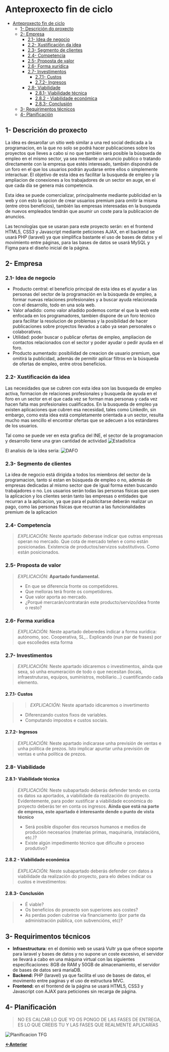 # Anteproxecto fin de ciclo

- [Anteproxecto fin de ciclo](#anteproxecto-fin-de-ciclo)
  - [1- Descrición do proxecto](#1--descrición-do-proxecto)
  - [2- Empresa](#2--empresa)
    - [2.1- Idea de negocio](#21--idea-de-negocio)
    - [2.2- Xustificación da idea](#22--xustificación-da-idea)
    - [2.3- Segmento de clientes](#23--segmento-de-clientes)
    - [2.4- Competencia](#24--competencia)
    - [2.5- Proposta de valor](#25--proposta-de-valor)
    - [2.6- Forma xurídica](#26--forma-xurídica)
    - [2.7- Investimentos](#27--investimentos)
      - [2.7.1- Custos](#271--custos)
      - [2.7.2- Ingresos](#272--ingresos)
    - [2.8- Viabilidade](#28--viabilidade)
      - [2.8.1- Viabilidade técnica](#281--viabilidade-técnica)
      - [2.8.2 - Viabilidade económica](#282---viabilidade-económica)
      - [2.8.3- Conclusión](#283--conclusión)
  - [3- Requirimentos técnicos](#3--requirimentos-técnicos)
  - [4- Planificación](#4--planificación)

## 1- Descrición do proxecto

La idea es desarollar un sitio web similar a una red social dedicada a la programacion, en la que no solo se podrá hacer publicaciones sobre los proyectos que lleves a cabo si no que también será posible la búsqueda de empleo en el mismo sector, ya sea mediante un anuncio publico o tratando directamente con la empresa que estés interesado, también dispondrá de un foro en el que los usuarios podrán ayudarse entre ellos o simplemente interactuar. El objetivo de esta idea es facilitar la busqueda de empleo y la ampliacion de conexiones a los trabajadores de un sector en auge, en el que cada día se genera más competencia.
>
Esta idea se puede comercializar, principalmente mediante publicidad en la web y con esto la opcion de crear usuarios premium para omitir la misma (entre otros beneficios), también las empresas interesadas en la busqueda de nuevos empleados tendrán que asumir un coste para la publicacion de anuncios.
>
Las tecnologías que se usaran para este proyecto serán: en el frontend HTML5, CSS3 y Javascript mediante peticiones AJAX, en el backend se usará PHP (laravel) ya que simplifica bastante el uso de bases de datos y el movimiento entre páginas, para las bases de datos se usará MySQL y Figma para el diseño inicial de la página.

## 2- Empresa

### 2.1- Idea de negocio

- Producto central: el beneficio principal de esta idea es el ayudar a las personas del sector de la programación en la búsqueda de empleo, a formar nuevas relaciones profesionales y a buscar ayuda relacionada con el desarrollo, todo en una sola web.
- Valor añadido: como valor añadido podemos contar el que la web este enfocada en los programadores, tambien dispone de un foro técnico para facilitar la resolucion de problemas y la posibilidad de hacer publicaciones sobre proyectos llevados a cabo ya sean personales o colaborativos.
- Utilidad: poder buscar o publicar ofertas de empleo, ampliacion de contactos relacionados con el sector y poder ayudar o pedir ayuda en el foro.
- Producto aumentado: posibilidad de creacion de usuario premium, que omitirá la publicidad, además de permitir aplicar filtros en la búsqueda de ofertas de empleo, entre otros beneficios.

### 2.2- Xustificación da idea

Las necesidades que se cubren con esta idea son las busqueda de empleo activa, formacion de relaciones profesionales y busqueda de ayuda en el foro en un sector en el que cada vez se forman mas personas y cada vez hacen falta mas profesionales cualificados. En la busqueda de empleo ya existen aplicaciones que cubren esa necesidad, tales como LinkedIn, sin embargo, como esta idea está completamente orientada a un sector, resulta mucho mas sencillo el encontrar ofertas que se adecuen a los estándares de los usuarios.
>
Tal como se puede ver en esta grafica del INE, el sector de la programacion y desarrollo tiene una gran cantidad de actividad
![Estadistica](/doc/img/INE.png)
>
El analisis de la idea seria:
![DAFO](/doc/img/DAFO.png)

### 2.3- Segmento de clientes

La idea de negocio está dirigida a todos los miembros del sector de la programacion, tanto si estan en búsqueda de empleo o no, además de empresas dedicadas al mismo sector que de igual forma esten buscando trabajadores o no.
Los usuarios serán todas las personas físicas que usen la aplicacion y los clientes serán tanto las empresas o entidades que recurran a la aplicacion, ya que para el publicitarse deberán realizar un pago, como las personas físicas que recurran a las funcionalidades premium de la aplicacion

### 2.4- Competencia

> _EXPLICACIÓN_: Neste apartado deberase indicar que outras empresas operan no mercado. Que cota de mercado teñen e como están posicionadas. Existencia de productos/servizos substitutivos. Como están posicionados.

### 2.5- Proposta de valor

> _EXPLICACIÓN_: **Apartado fundamental.**
>
> - En que se diferencia fronte os competidores.
> - Que melloras terá fronte os competidores.
> - Que valor aporta ao mercado.
> - ¿Porqué mercarán/contratarán este producto/servizo/idea fronte o resto?

### 2.6- Forma xurídica

> _EXPLICACIÓN_: Neste apartado deberedes indicar a forma xurídica: autónomo, soc. Cooperativa, SL,.. Explicando (nun par de frases) por que escolledes esta forma

### 2.7- Investimentos

> _EXPLICACIÓN_: Neste apartado idicaremos o investimentos, aínda que sexa, só unha enumeración de todo o que necesitan (locais, infraestruturas, equipos, suministros, mobiliario...) cuantificando cada elemento.

#### 2.7.1- Custos

> > _EXPLICACIÓN_: Neste apartado idicaremos o invertimento
>
> - Diferenzando custos fixos de variables.
> - Computando impostos e custos sociais.

#### 2.7.2- Ingresos

> _EXPLICACIÓN_: Neste apartado indicarase unha previsión de ventas e unha política de prezos. Isto implicar apuntar unha previsión de ventas e unha política de prezos.

### 2.8- Viabilidade

#### 2.8.1- Viabilidade técnica

> _EXPLICACIÓN_: Neste subapartado deberás defender tendo en conta os datos xa aportados, a viabilidade da realización do proyecto.
> Evidentemente, para poder xustificar a viabilidade económica do proyecto deberás ter en conta os ingresos. **Ainda que está na parte de empresa, este apartado é interesante dende o punto de vista técnico**
>
> - Será posible dispoñer dos recursos humanos e medios de produción necesarios (materias primas, maquinaria, instalacións, etc.)?
> - Existe algún impedimento técnico que dificulte o proceso produtivo?

#### 2.8.2 - Viabilidade económica

> _EXPLICACIÓN_: Neste subapartado deberás defender con datos a viabilidade da realización do proyecto, para elo debes indicar os custos e investimentos:

#### 2.8.3- Conclusión

> - É viable?
> - Os beneficios do proxecto son superiores aos costes?
> - As perdas poden cubrirse vía financiamento (por parte da administración pública, con subvencións, etc)?

## 3- Requirimentos técnicos

- **Infraestructura:** en el dominio web se usará Vultr ya que ofrece soporte para laravel y bases de datos y no supone un coste excesivo, el servidor se llevará a cabo en una máquina virtual con las siguientes especificaciones: 8GB de RAM y 50GB de almacenamiento, el servidor de bases de datos será mariaDB.
- **Backend:** PHP (laravel) ya que facilita el uso de bases de datos, el movimento entre paginas y el uso de estructura MVC.
- **Frontend:** en el frontend de la página se usará HTML5, CSS3 y Javascript con AJAX para peticiones sin recarga de página.

## 4- Planificación
> NO ES CALCAR LO QUE YO OS PONGO DE LAS FASES DE ENTREGA, ES LO QUE CREEIS TU Y LAS FASES QUE REALMENTE APLICARÍAS


![Planificacion TFG](/doc/img/planificacion.png "Planificacion")

[**<-Anterior**](../../README.md)
